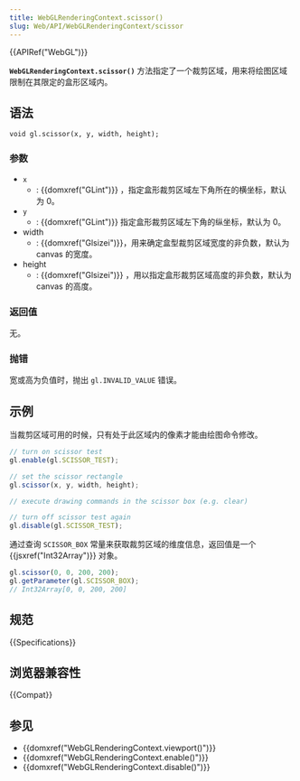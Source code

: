 ```yaml
---
title: WebGLRenderingContext.scissor()
slug: Web/API/WebGLRenderingContext/scissor
---
```


{{APIRef("WebGL")}}

**`WebGLRenderingContext.scissor()`** 方法指定了一个裁剪区域，用来将绘图区域限制在其限定的盒形区域内。

## 语法

```plain
void gl.scissor(x, y, width, height);
```

### 参数

- `x`
  - : {{domxref("GLint")}} ，指定盒形裁剪区域左下角所在的横坐标，默认为 0。
- `y`
  - : {{domxref("GLint")}} 指定盒形裁剪区域左下角的纵坐标，默认为 0。
- width
  - : {{domxref("Glsizei")}}，用来确定盒型裁剪区域宽度的非负数，默认为 canvas 的宽度。
- height
  - : {{domxref("Glsizei")}} ，用以指定盒形裁剪区域高度的非负数，默认为 canvas 的高度。

### 返回值

无。

### 抛错

宽或高为负值时，抛出 `gl.INVALID_VALUE` 错误。

## 示例

当裁剪区域可用的时候，只有处于此区域内的像素才能由绘图命令修改。

```js
// turn on scissor test
gl.enable(gl.SCISSOR_TEST);

// set the scissor rectangle
gl.scissor(x, y, width, height);

// execute drawing commands in the scissor box (e.g. clear)

// turn off scissor test again
gl.disable(gl.SCISSOR_TEST);
```

通过查询 `SCISSOR_BOX` 常量来获取裁剪区域的维度信息，返回值是一个 {{jsxref("Int32Array")}} 对象。

```js
gl.scissor(0, 0, 200, 200);
gl.getParameter(gl.SCISSOR_BOX);
// Int32Array[0, 0, 200, 200]
```

## 规范

{{Specifications}}

## 浏览器兼容性

{{Compat}}

## 参见

- {{domxref("WebGLRenderingContext.viewport()")}}
- {{domxref("WebGLRenderingContext.enable()")}}
- {{domxref("WebGLRenderingContext.disable()")}}
